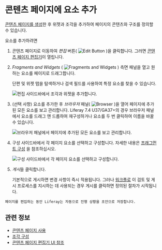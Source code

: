 # 콘텐츠 페이지에 요소 추가

[콘텐츠 페이지를 생성](../adding-pages/adding-a-page-to-a-site.md)한 후 위젯과 조각을 추가하여 페이지의 콘텐츠와 구조를 정의할 수 있습니다.

요소를 추가하려면

1. 콘텐츠 페이지로 이동하여 *편집* 버튼( ![Edit Button](../../../images/icon-edit.png) )을 클릭합니다. 그러면 [콘텐츠 페이지 편집기](./content-page-editor-ui-reference.md)이 열립니다.

1. *Fragments and Widgets* ( ![Fragments and Widgets](../../../images/icon-plus.png) ) 측면 패널을 열고 원하는 요소를 페이지로 드래그합니다.
   
   단편 및 위젯 탭을 탐색하거나 검색 필드를 사용하여 특정 요소를 찾을 수 있습니다.
   
   ![편집 사이드바에서 조각과 위젯을 추가합니다.](adding-elements-to-content-pages/images/01.png)

1. (선택 사항) 요소를 추가한 후 *브라우저* 패널( ![Browser](../../../images/icon-hierarchy.png) )을 열어 페이지에 추가된 모든 요소를 보고 관리합니다. Liferay 7.4 U37/GA37+의 경우 브라우저 패널에서 요소를 드래그 앤 드롭하여 재구성하거나 요소를 두 번 클릭하여 이름을 바꿀 수 있습니다.
   
   ![브라우저 패널에서 페이지에 추가된 모든 요소를 보고 관리합니다.](adding-elements-to-content-pages/images/02.png)

1. 구성 사이드바에서 각 페이지 요소를 선택하고 구성합니다. 자세한 내용은 [프래그먼트 구성](../page-fragments-and-widgets/using-fragments/configuring-fragments.md) 을 참조하십시오.
   
   ![구성 사이드바에서 각 페이지 요소를 선택하고 구성합니다.](adding-elements-to-content-pages/images/03.png)

1. *게시*을 클릭합니다.
   
   기본적으로 게시하면 변경 사항이 즉시 적용됩니다. 그러나 [워크플로](../../../process-automation/workflow/introduction-to-workflow.md) 이 검토 및 게시 프로세스를 지시하는 데 사용되는 경우 게시를 클릭하면 정의된 절차가 시작됩니다.

```{note}
페이지를 편집하는 동안 Liferay는 자동으로 진행 상황을 초안으로 저장합니다.
```

## 관련 정보

- [콘텐츠 페이지 사용](../using-content-pages.md)
- [조각 구성](../page-fragments-and-widgets/using-fragments/configuring-fragments.md)
- [콘텐츠 페이지 편집기 UI 참조](./content-page-editor-ui-reference.md)
